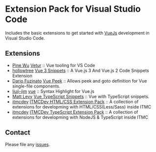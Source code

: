 # Extension Pack for Visual Studio Code

Includes the basic extensions to get started with [VueJs](https://vuejs.org/) development in Visual Studio Code.

## Extensions

<!-- +Extensions -->
* [Pine Wu](https://marketplace.visualstudio.com/publishers/octref) [Vetur](https://marketplace.visualstudio.com/items?itemName=octref.vetur) :: Vue tooling for VS Code
* [hollowtree](https://marketplace.visualstudio.com/publishers/hollowtree) [Vue 3 Snippets](https://marketplace.visualstudio.com/items?itemName=hollowtree.vue-snippets) :: A Vue.js 3 And Vue.js 2 Code Snippets Extension
* [Dario Fuzinato](https://marketplace.visualstudio.com/publishers/dariofuzinato) [Vue Peek](https://marketplace.visualstudio.com/items?itemName=dariofuzinato.vue-peek) :: Allows peek and goto definition for Vue single-file components.
* [liuji-jim](https://marketplace.visualstudio.com/publishers/liuji-jim) [vue](https://marketplace.visualstudio.com/items?itemName=liuji-jim.vue) :: Syntax Highlight for Vue.js
* [Matt Levy](https://marketplace.visualstudio.com/publishers/ducksoupdev) [Vue TypeScript Snippets](https://marketplace.visualstudio.com/items?itemName=ducksoupdev.Vue2) :: Vue with TypeScript snippets.
* [itmcdev](https://marketplace.visualstudio.com/publishers/itmcdev) [ITMCDev HTML/CSS Extension Pack](https://marketplace.visualstudio.com/items?itemName=itmcdev.html-extension-pack) :: A collection of extensions for developming with HTML/CSS(Less/Sass) inside ITMC
* [itmcdev](https://marketplace.visualstudio.com/publishers/itmcdev) [ITMCDev TypeScript Extension Pack](https://marketplace.visualstudio.com/items?itemName=itmcdev.node-typescript-extension-pack) :: A collection of extensions for developming with NodeJS & TypeScript inside ITMC
<!-- -Extensions -->

## Contact

Please file any [issues](https://github.com/itmcdev/vscode-extensions/issues).
